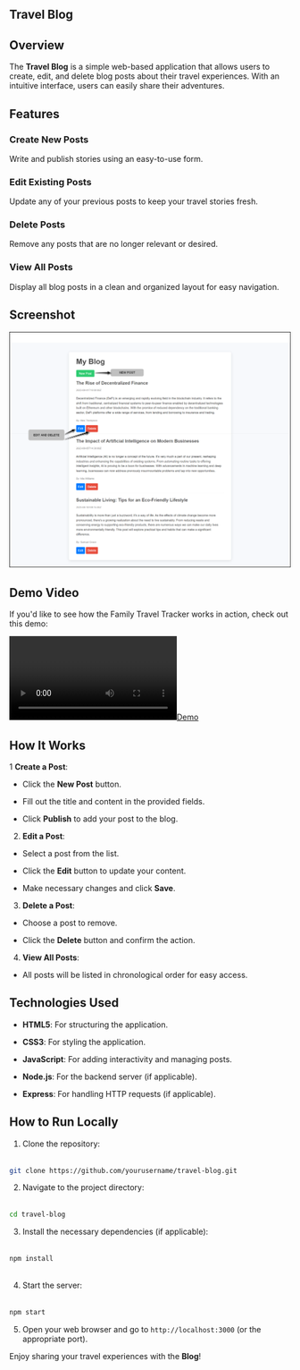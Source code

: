 ## Travel Blog

## Overview

The **Travel Blog** is a simple web-based application that allows users to create, edit, and delete blog posts about their travel experiences. With an intuitive interface, users can easily share their adventures.

## Features

### Create New Posts

Write and publish  stories using an easy-to-use form.

### Edit Existing Posts

Update any of your previous posts to keep your travel stories fresh.

### Delete Posts

Remove any posts that are no longer relevant or desired.

### View All Posts

Display all blog posts in a clean and organized layout for easy navigation.

## Screenshot

![Blog API](./assests/blog.png)

## Demo Video

If you'd like to see how the Family Travel Tracker works in action, check out this demo:

[![Demo](./assests/blogs.mp4)](./assests/blogs.mp4)

## How It Works

1 **Create a Post**:

- Click the **New Post** button.

- Fill out the title and content in the provided fields.

- Click **Publish** to add your post to the blog.

2. **Edit a Post**:

- Select a post from the list.

- Click the **Edit** button to update your content.

- Make necessary changes and click **Save**.

3. **Delete a Post**:

- Choose a post to remove.

- Click the **Delete** button and confirm the action.

4. **View All Posts**:

- All posts will be listed in chronological order for easy access.

## Technologies Used

- **HTML5**: For structuring the application.

- **CSS3**: For styling the application.

- **JavaScript**: For adding interactivity and managing posts.

- **Node.js**: For the backend server (if applicable).

- **Express**: For handling HTTP requests (if applicable).

## How to Run Locally

1. Clone the repository:

```bash

git clone https://github.com/yourusername/travel-blog.git

```

2. Navigate to the project directory:

```bash

cd travel-blog

```

3. Install the necessary dependencies (if applicable):

```bash

npm install
 
```

4. Start the server:

```bash

npm start

```

5. Open your web browser and go to `http://localhost:3000` (or the appropriate port).

Enjoy sharing your travel experiences with the **Blog**!